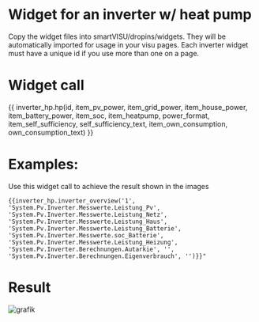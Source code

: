 # Widget for an inverter w/ heat pump


Copy the widget files into smartVISU/dropins/widgets. They will be automatically imported for usage in your visu pages. Each inverter widget must have a unique id if you use more than one on a page.

# Widget call
{{ inverter_hp.hp(id, item_pv_power, item_grid_power, item_house_power, item_battery_power, item_soc, item_heatpump, power_format, item_self_sufficiency, self_sufficiency_text, item_own_consumption, own_consumption_text) }}


# Examples: 
Use this widget call to achieve the result shown in the images
```
{{inverter_hp.inverter_overview('1', 'System.Pv.Inverter.Messwerte.Leistung_Pv', 'System.Pv.Inverter.Messwerte.Leistung_Netz', 'System.Pv.Inverter.Messwerte.Leistung_Haus', 'System.Pv.Inverter.Messwerte.Leistung_Batterie', 'System.Pv.Inverter.Messwerte.soc_Batterie', 
'System.Pv.Inverter.Messwerte.Leistung_Heizung', 'System.Pv.Inverter.Berechnungen.Autarkie', '', 'System.Pv.Inverter.Berechnungen.Eigenverbrauch', '')}}"
```

# Result
![grafik](https://github.com/user-attachments/assets/fd68803c-d7a8-48f8-922a-6c5b32f7c4f0)

